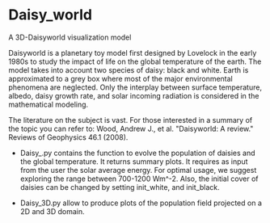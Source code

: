 # Daisy_world
A 3D-Daisyworld visualization model 

Daisyworld is a planetary toy model first designed by Lovelock in the early 1980s to study the impact of life on the global temperature of the earth. The model takes into account two species of daisy: black and white. Earth is approximated to a grey box where most of the major environmental phenomena are neglected. Only the interplay between surface temperature, albedo, daisy growth rate, and solar incoming radiation is considered in the mathematical modeling. 

The literature on the subject is vast. For those interested in a summary of the topic you can refer to: Wood, Andrew J., et al. "Daisyworld: A review." Reviews of Geophysics 46.1 (2008).

- Daisy_.py contains the function to evolve the population of daisies and the global temperature. It returns summary plots.
It requires as input from the user the solar average energy. For optimal usage, we suggest exploring the range between 700-1200 Wm^-2. Also, the initial cover of daisies can be changed by setting init_white, and init_black.

- Daisy_3D.py allow to produce plots of the population field projected on a 2D and 3D domain.
